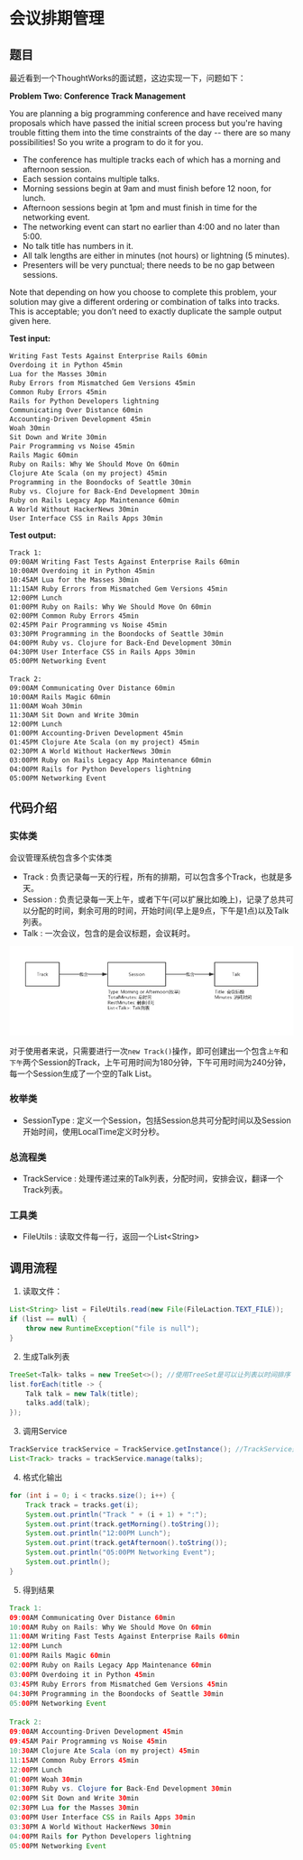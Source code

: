 # 会议排期管理


## 题目

最近看到一个ThoughtWorks的面试题，这边实现一下，问题如下：

**Problem Two: Conference Track Management**

You are planning a big programming conference and have received many proposals which have passed the initial screen process but you're having trouble fitting them into the time constraints of the day -- there are so many possibilities! So you write a program to do it for you.

- The conference has multiple tracks each of which has a morning and afternoon session.
- Each session contains multiple talks.
- Morning sessions begin at 9am and must finish before 12 noon, for lunch.
- Afternoon sessions begin at 1pm and must finish in time for the networking event.
- The networking event can start no earlier than 4:00 and no later than 5:00.
- No talk title has numbers in it.
- All talk lengths are either in minutes (not hours) or lightning (5 minutes).
- Presenters will be very punctual; there needs to be no gap between sessions.

Note that depending on how you choose to complete this problem, your solution may give a different ordering or combination of talks into tracks. This is acceptable; you don’t need to exactly duplicate the sample output given here.

**Test input:**

```
Writing Fast Tests Against Enterprise Rails 60min
Overdoing it in Python 45min
Lua for the Masses 30min
Ruby Errors from Mismatched Gem Versions 45min
Common Ruby Errors 45min
Rails for Python Developers lightning
Communicating Over Distance 60min
Accounting-Driven Development 45min
Woah 30min
Sit Down and Write 30min
Pair Programming vs Noise 45min
Rails Magic 60min
Ruby on Rails: Why We Should Move On 60min
Clojure Ate Scala (on my project) 45min
Programming in the Boondocks of Seattle 30min
Ruby vs. Clojure for Back-End Development 30min
Ruby on Rails Legacy App Maintenance 60min
A World Without HackerNews 30min
User Interface CSS in Rails Apps 30min
```

**Test output:**

```
Track 1:
09:00AM Writing Fast Tests Against Enterprise Rails 60min
10:00AM Overdoing it in Python 45min
10:45AM Lua for the Masses 30min
11:15AM Ruby Errors from Mismatched Gem Versions 45min
12:00PM Lunch
01:00PM Ruby on Rails: Why We Should Move On 60min
02:00PM Common Ruby Errors 45min
02:45PM Pair Programming vs Noise 45min
03:30PM Programming in the Boondocks of Seattle 30min
04:00PM Ruby vs. Clojure for Back-End Development 30min
04:30PM User Interface CSS in Rails Apps 30min
05:00PM Networking Event

Track 2:
09:00AM Communicating Over Distance 60min
10:00AM Rails Magic 60min
11:00AM Woah 30min
11:30AM Sit Down and Write 30min
12:00PM Lunch
01:00PM Accounting-Driven Development 45min
01:45PM Clojure Ate Scala (on my project) 45min
02:30PM A World Without HackerNews 30min
03:00PM Ruby on Rails Legacy App Maintenance 60min
04:00PM Rails for Python Developers lightning
05:00PM Networking Event
```



## 代码介绍

### 实体类

会议管理系统包含多个实体类

- Track : 负责记录每一天的行程，所有的排期，可以包含多个Track，也就是多天。
- Session : 负责记录每一天上午，或者下午(可以扩展比如晚上)，记录了总共可以分配的时间，剩余可用的时间，开始时间(早上是9点，下午是1点)以及Talk列表。
- Talk : 一次会议，包含的是会议标题，会议耗时。

![i](img/entities.png)

对于使用者来说，只需要进行一次`new Track()`操作，即可创建出一个包含`上午`和`下午`两个Session的Track，上午可用时间为180分钟，下午可用时间为240分钟，每一个Session生成了一个空的Talk List。

### 枚举类

- SessionType : 定义一个Session，包括Session总共可分配时间以及Session开始时间，使用LocalTime定义时分秒。

### 总流程类

- TrackService : 处理传递过来的Talk列表，分配时间，安排会议，翻译一个Track列表。

### 工具类

- FileUtils : 读取文件每一行，返回一个List<String\>

## 调用流程

1. 读取文件：

```java
List<String> list = FileUtils.read(new File(FileLaction.TEXT_FILE));
if (list == null) {
    throw new RuntimeException("file is null");
}
```

2. 生成Talk列表

```java
TreeSet<Talk> talks = new TreeSet<>(); //使用TreeSet是可以让列表以时间排序
list.forEach(title -> {
    Talk talk = new Talk(title);
    talks.add(talk);
});
```

3. 调用Service

```java
TrackService trackService = TrackService.getInstance(); //TrackService是单例的
List<Track> tracks = trackService.manage(talks);
```

4. 格式化输出

```java
for (int i = 0; i < tracks.size(); i++) {
    Track track = tracks.get(i);
    System.out.println("Track " + (i + 1) + ":");
    System.out.print(track.getMorning().toString());
    System.out.println("12:00PM Lunch");
    System.out.print(track.getAfternoon().toString());
    System.out.println("05:00PM Networking Event");
    System.out.println();
}
```

5. 得到结果

```java
Track 1:
09:00AM Communicating Over Distance 60min
10:00AM Ruby on Rails: Why We Should Move On 60min
11:00AM Writing Fast Tests Against Enterprise Rails 60min
12:00PM Lunch
01:00PM Rails Magic 60min
02:00PM Ruby on Rails Legacy App Maintenance 60min
03:00PM Overdoing it in Python 45min
03:45PM Ruby Errors from Mismatched Gem Versions 45min
04:30PM Programming in the Boondocks of Seattle 30min
05:00PM Networking Event

Track 2:
09:00AM Accounting-Driven Development 45min
09:45AM Pair Programming vs Noise 45min
10:30AM Clojure Ate Scala (on my project) 45min
11:15AM Common Ruby Errors 45min
12:00PM Lunch
01:00PM Woah 30min
01:30PM Ruby vs. Clojure for Back-End Development 30min
02:00PM Sit Down and Write 30min
02:30PM Lua for the Masses 30min
03:00PM User Interface CSS in Rails Apps 30min
03:30PM A World Without HackerNews 30min
04:00PM Rails for Python Developers lightning
05:00PM Networking Event
```

